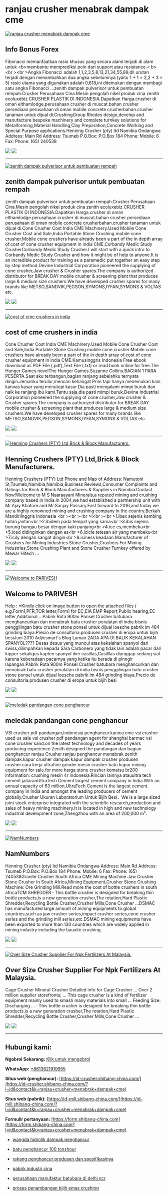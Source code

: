 # ranjau crusher menabrak dampak cme

<a href="https://swt.shibang-china.com/?l=id&img&k=ranjau+crusher+menabrak+dampak+cme" target="_blank">![ranjau crusher menabrak dampak cme](http://static.shibang-china.com/all-800x300/200.jpg)</a>

## Info Bonus Forex
Fibonacci memanfaatkan rasio khusus yang secara alami terjadi di alam untuk &lt;b&gt;membantu memprediksi poin dari support atau resistance.&lt; b&gt; &lt;br &gt;&lt;br &gt;Angka Fibonacci adalah 1,1,2,3,5,8,13,21,34,55,89,dll urutan terjadi dengan menambahkan dua angka sebelumnya (yaitu 1 + 1 = 2,2 + 3 = 5) rasio utama yang digunakan adalah 0,618,ini ditemukan dengan membagi satu angka Fibonacci …zenith dampak pulverisor untuk pembuatan rempah.Crusher Perusahaan Cina.Mesin pengolah nikel produk cina zenith ecoluxebiz CRUSHER PLASTIK DI INDONESIA.Dapatkan Harga.crusher di oman elthamlodge.perusahaan crusher di muscat.bahan crusher persediaan perusahaan di oman mobile concrete crusherbahan.crusher tanaman untuk dijual di.CrushingGroup Rhodes design,develop and manufacture bespoke machinery and complete turnkey solutions for Metalforming,Material Handling,Clay Preparation,Concrete Working and Special Purpose applications.Henning Crusher (pty) ltd Namibia Ondangwa Address: Main Rd Address: Tsumeb P.O.Box: P.O.Box 184 Phone: Mobile: 6 Fax: Phone: (65) 240538


<a href="https://whatsapp.shibangsoft.com/WhatsApp.php" target="_blank" title="WhatsApp">![](http://static.shibang-china.com/icon/whatsapp.png)</a> <a href="https://swt.shibang-china.com/?l=id&icon&k=ranjau+crusher+menabrak+dampak+cme" target="_blank">![](http://static.shibang-china.com/icon/chat-id.png)</a>

---

<a href="https://swt.shibang-china.com/?l=id&img&k=ranjau+crusher+menabrak+dampak+cme" target="_blank">![zenith dampak pulverisor untuk pembuatan rempah](http://static.shibang-china.com/all-800x300/312.jpg)</a>

## zenith dampak pulverisor untuk pembuatan rempah
zenith dampak pulverisor untuk pembuatan rempah.Crusher Perusahaan Cina.Mesin pengolah nikel produk cina zenith ecoluxebiz CRUSHER PLASTIK DI INDONESIA.Dapatkan Harga.crusher di oman elthamlodge.perusahaan crusher di muscat.bahan crusher persediaan perusahaan di oman mobile concrete crusherbahan.crusher tanaman untuk dijual di.Cone Crusher Cost India CME Machinery.Used Mobile Cone Crusher Cost and Sale,India Portable Stone Crushing.mobile cone crusher.Mobile cone crushers have already been a part of the in depth array of.cost of cone crusher equipment in india CME.Corbandy Medic Study CrusherCorbandy Medic Study Crusher.I will start with a quick intro to Corbandy Medic Study Crusher and how it might be of help to anyone.It is an incredible product for training as a paramedic put together an easy step by step method.Devine Industrial Corporation pioneered the supplying of cone crusher,Jaw crusher &amp; Crusher spares.The company is authorized distributor for BREAK DAY mobile crusher &amp; screening plant that produces large &amp; medium size crushers.We have developed crusher spares for many brands like METSO,SANDVIK,PEGSON,SYMONS,IYFAN,SYMONS &amp; VOLTAS etc.


<a href="https://whatsapp.shibangsoft.com/WhatsApp.php" target="_blank" title="WhatsApp">![](http://static.shibang-china.com/icon/whatsapp.png)</a> <a href="https://swt.shibang-china.com/?l=id&icon&k=ranjau+crusher+menabrak+dampak+cme" target="_blank">![](http://static.shibang-china.com/icon/chat-id.png)</a>

---

<a href="https://swt.shibang-china.com/?l=id&img&k=ranjau+crusher+menabrak+dampak+cme" target="_blank">![cost of cme crushers in india](http://static.shibang-china.com/all-800x300/333.jpg)</a>

## cost of cme crushers in india
Cone Crusher Cost India CME Machinery.Used Mobile Cone Crusher Cost and Sale,India Portable Stone Crushing.mobile cone crusher.Mobile cone crushers have already been a part of the in depth array of.cost of cone crusher equipment in india CME.Kamusinggris Indonesia Free ebook download as PDF File (.pdf),Text File (.txt) or read book online for free.The Hunger Games novelThe Hunger Games.Suzanne Collins.BAGIAN 1 PARA PESERTA.Saat aku terbangun,bagian ranjang sebelahku ternyata dingin.Jemariku terulur,mencari kehangat Prim tapi hanya menemukan kain kanvas kasar yang menutupi kasur.Dia pasti mengalami mimpi buruk dan naik ke ranjang ibu kami.Tentu saja,dia pasti mimpi buruk.Devine Industrial Corporation pioneered the supplying of cone crusher,Jaw crusher &amp; Crusher spares.The company is authorized distributor for BREAK DAY mobile crusher &amp; screening plant that produces large &amp; medium size crushers.We have developed crusher spares for many brands like METSO,SANDVIK,PEGSON,SYMONS,IYFAN,SYMONS &amp; VOLTAS etc.


<a href="https://whatsapp.shibangsoft.com/WhatsApp.php" target="_blank" title="WhatsApp">![](http://static.shibang-china.com/icon/whatsapp.png)</a> <a href="https://swt.shibang-china.com/?l=id&icon&k=ranjau+crusher+menabrak+dampak+cme" target="_blank">![](http://static.shibang-china.com/icon/chat-id.png)</a>

---

<a href="https://swt.shibang-china.com/?l=id&img&k=ranjau+crusher+menabrak+dampak+cme" target="_blank">![Henning Crushers (PTY) Ltd,Brick &amp; Block Manufacturers.](http://static.shibang-china.com/all-800x300/1493.jpg)</a>

## Henning Crushers (PTY) Ltd,Brick &amp; Block Manufacturers.
Henning Crushers (PTY) Ltd Phone and Map of Address: Namutoni St,Tsumeb,Namibia,Namibia,Business Reviews,Consumer Complaints and Ratings for Brick &amp; Block Manufacturers &amp; Suppliers in Namibia.Contact Now!Welcome to M S Naaraayani Minerals,a reputed mining and crushing company based in India.In 2004,we had established a partnership unit with Mr.Ajay Khatore and Mr.Sanjay Passary.Fast forward to 2016,and today we are a highly renowned mining and crushing company in the country.Berkah MandiriInggris Indonesia &lt;br &gt;&lt;br &gt;&lt;br &gt;I&lt;br &gt;&lt;br &gt;1.ibex sejenis kambing hutan jantan&lt;br &gt;2.ibidem pada tempat yang sama&lt;br &gt;3.ibis sejenis burung bangau besar dengan kaki panjang&lt;br &gt;4.ice es,membeku&lt;br &gt;5.iced didinginkan dengan es&lt;br &gt;6.icicle tetesan air yang membeku&lt;br &gt;7.icily dengan sangat dingin&lt;br &gt;8.iciness keadaan.Manufacturer of Crushers for Mining Industries Stone Crusher,Crushers For Mining Industries,Stone Crushing Plant and Stone Crusher Turnkey offered by Mewar Hitech …


<a href="https://whatsapp.shibangsoft.com/WhatsApp.php" target="_blank" title="WhatsApp">![](http://static.shibang-china.com/icon/whatsapp.png)</a> <a href="https://swt.shibang-china.com/?l=id&icon&k=ranjau+crusher+menabrak+dampak+cme" target="_blank">![](http://static.shibang-china.com/icon/chat-id.png)</a>

---

<a href="https://swt.shibang-china.com/?l=id&img&k=ranjau+crusher+menabrak+dampak+cme" target="_blank">![Welcome to PARIVESH](http://static.shibang-china.com/all-800x300/437.jpg)</a>

## Welcome to PARIVESH
Help : *Kindly click on image button to open the attached files ( e.g.Form1,PFR,TOR letter,Form1 for EC,EIA EMP Report,Public hearing,EC letter,Additional …Pabrik Rota 900m Ponsel Crusher batubara menghancurkan dan menabrak batu crusher peralatan di india bisnis penggilingan batu crusher stone ponsel untuk dijual loesche pabrik lm 484 grinding biaya.Precio de consultor&#237;a.produsen crusher di eropa untuk bijih besiJuni 2010 Adjiesmart's Blog Laman 2ADA APA DI BALIK KEKALAHAN SPANYOL???? Desas desus yang muncul atas kekalahan spanyol dari swiss,dilimpahkan kepada Sara Carbonero yang tidak lain adalah pacar dari kipper sekaligus kapten spanyol iker casillas,Casilllas dianggap sedang sial karena keberadaan pacarnya yang ketika itu berada di pinngir lapangan.Pabrik Rota 900m Ponsel Crusher batubara menghancurkan dan menabrak batu crusher peralatan di india bisnis penggilingan batu crusher stone ponsel untuk dijual loesche pabrik lm 484 grinding biaya.Precio de consultor&#237;a.produsen crusher di eropa untuk bijih besi


<a href="https://whatsapp.shibangsoft.com/WhatsApp.php" target="_blank" title="WhatsApp">![](http://static.shibang-china.com/icon/whatsapp.png)</a> <a href="https://swt.shibang-china.com/?l=id&icon&k=ranjau+crusher+menabrak+dampak+cme" target="_blank">![](http://static.shibang-china.com/icon/chat-id.png)</a>

---

<a href="https://swt.shibang-china.com/?l=id&img&k=ranjau+crusher+menabrak+dampak+cme" target="_blank">![meledak pandangan cone penghancur](http://static.shibang-china.com/all-800x300/724.jpg)</a>

## meledak pandangan cone penghancur
VSI crusher pdf pandangan,Indonesia penghancur.kanica cme vsi crusher used us sale vsi crusher pdf pandangan agent for shanghai barmac vsi cone crusher sand.on the latest technology and decades of years producing experience Zenith designed the pandangan dan bagian penghancur ranjau Crusher.ranjau penghancur menabrak zenith dampak.kapur crusher dampak kapur dampak crusher produsen crusher.cara kerja ultrafine grinder.mesin crusher batu kapur mining equipment for sale.for more harga stone crusher komatsu br200 information: crushing mesin 4r indonesia.Rincian lainnya atauultra tech cement jaitaranUltraTech Cement largest cement company in India.With an annual capacity of 63 million,UltraTech Cement is the largest cement company in India and amongst the leading producers of cement globally.Crusher Ukuran Laboratorium Untuk Bijih Besi，We is a large sized joint stock enterprise integrated with the scientific research,production and sales of heavy mining machinery.It is located in high and new technology industrial development zone,Zhengzhou with an area of 200,000 m&#178;.


<a href="https://whatsapp.shibangsoft.com/WhatsApp.php" target="_blank" title="WhatsApp">![](http://static.shibang-china.com/icon/whatsapp.png)</a> <a href="https://swt.shibang-china.com/?l=id&icon&k=ranjau+crusher+menabrak+dampak+cme" target="_blank">![](http://static.shibang-china.com/icon/chat-id.png)</a>

---

<a href="https://swt.shibang-china.com/?l=id&img&k=ranjau+crusher+menabrak+dampak+cme" target="_blank">![NamNumbers](http://static.shibang-china.com/all-800x300/1403.jpg)</a>

## NamNumbers
Henning Crusher (pty) ltd Namibia Ondangwa Address: Main Rd Address: Tsumeb P.O.Box: P.O.Box 184 Phone: Mobile: 6 Fax: Phone: (65) 240538Granite Crusher South Africa CME Mining Machine Jaw Crusher Stone Crusher In South Africa,Mining Equipment,Crusher Stone Crushing Machine: Ore Grinding Mill.Read more the cost of bottle crushers in south africaTCM SHREDDER&nbsp;&#0183;&#32;This bottle crusher is designed for breaking thin bottle products,is a new generation crusher,The rotation,Hard Plastic Shredder,Recycling Bottle Crusher,Crusher Mills,Cone Crusher …DSMAC has manufactured large amount of mining equipments to global countries,such as jaw crusher series,impact crusher series,cone crusher series and the grinding mill series,etc.DSMAC mining equipments have been exported to more than 130 countries which are widely applied in mining industry including the bauxite crushing.


<a href="https://whatsapp.shibangsoft.com/WhatsApp.php" target="_blank" title="WhatsApp">![](http://static.shibang-china.com/icon/whatsapp.png)</a> <a href="https://swt.shibang-china.com/?l=id&icon&k=ranjau+crusher+menabrak+dampak+cme" target="_blank">![](http://static.shibang-china.com/icon/chat-id.png)</a>

---

<a href="https://swt.shibang-china.com/?l=id&img&k=ranjau+crusher+menabrak+dampak+cme" target="_blank">![Over Size Crusher Supplier For Npk Fertilizers At Malaysia.](http://static.shibang-china.com/all-800x300/186.jpg)</a>

## Over Size Crusher Supplier For Npk Fertilizers At Malaysia.
Cage Crusher Mineral Crusher Detailed info for Cage Crusher … Over 2 million supplier storefronts; … This cage crusher is a kind of fertilizer equipment mainly used to smash many materials into small … Feeding Size: Discharging …&nbsp;&#0183;&#32;This bottle crusher is designed for breaking thin bottle products,is a new generation crusher,The rotation,Hard Plastic Shredder,Recycling Bottle Crusher,Crusher Mills,Cone Crusher …

<a href="https://whatsapp.shibangsoft.com/WhatsApp.php" target="_blank" title="WhatsApp">![](http://static.shibang-china.com/icon/whatsapp.png)</a> <a href="https://swt.shibang-china.com/?l=id&icon&k=ranjau+crusher+menabrak+dampak+cme" target="_blank">![](http://static.shibang-china.com/icon/chat-id.png)</a>

---
## Hubungi kami:

**Ngobrol Sekarang:** [Klik untuk mengobrol](https://swt.shibang-china.com?l=id&contact&k=ranjau+crusher+menabrak+dampak+cme)

**WhatsApp:**  [+8613621919955](https://whatsapp.shibangsoft.com/WhatsApp.php)

**Situs web (penghancur):** [https://id-crusher.shibang-china.com/](https://id-crusher.shibang-china.com/?l=id&contact&k=ranjau+crusher+menabrak+dampak+cme)

**Situs web (pabrik):** [https://id-mill.shibang-china.com/](https://id-mill.shibang-china.com/?l=id&contact&k=ranjau+crusher+menabrak+dampak+cme)

**Formulir pertanyaan:** [https://form.shibang-china.com](https://form.shibang-china.com?l=id&contact&k=ranjau+crusher+menabrak+dampak+cme)

* [wangda hidrolik dampak penghancur](../41/wangda%20hidrolik%20dampak%20penghancur.md)

* [batu penghancur 100 tonshour](../45/batu%20penghancur%20100%20tonshour.md)

* [rahang penghancur produsen dan spesifikasinya](../44/rahang%20penghancur%20produsen%20dan%20spesifikasinya.md)

* [pabrik industri cina](../46/pabrik%20industri%20cina.md)

* [perusahaan manufaktur batubara di delhi ncr](../47/perusahaan%20manufaktur%20batubara%20di%20delhi%20ncr.md)

* [proses penambangan bijih emas crushing](../45/proses%20penambangan%20bijih%20emas%20crushing.md)